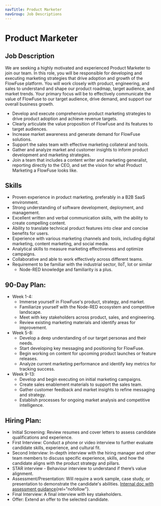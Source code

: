 ```yaml
---
navTitle: Product Marketer
navGroup: Job Descriptions
---
```


# Product Marketer

## Job Description
We are seeking a highly motivated and experienced Product Marketer to join our team. In this role, you will be responsible for developing and executing marketing strategies that drive adoption and growth of the FlowFuse platform. You will work closely with product, engineering, and sales to understand and shape our product roadmap, target audience, and market trends. Your primary focus will be to effectively communicate the value of FlowFuse to our target audience, drive demand, and support our overall business growth.

* Develop and execute comprehensive product marketing strategies to drive product adoption and achieve revenue targets.
* Clearly articulate the value proposition of FlowFuse and its features to target audiences.
* Increase market awareness and generate demand for FlowFuse solutions.
* Support the sales team with effective marketing collateral and tools.
* Gather and analyze market and customer insights to inform product development and marketing strategies.
* Join a team that includes a content writer and marketing generalist, reporting directly to the CEO, and set the vision for what Product Marketing a FlowFuse looks like.

## Skills
* Proven experience in product marketing, preferably in a B2B SaaS environment. 
* Strong understanding of software development, deployment, and management.
* Excellent written and verbal communication skills, with the ability to create compelling content.
* Ability to translate technical product features into clear and concise benefits for users.
* Experience with various marketing channels and tools, including digital marketing, content marketing, and social media.
* Analytical skills to measure marketing effectiveness and optimize campaigns.
* Collaborative and able to work effectively across different teams.
* Requirement to be familiar with the industrial sector, IIoT, Iot or similar
   * Node-RED knowledge and familiarity is a plus.

## 90-Day Plan:
* Week 1-4:
   * Immerse yourself in FlowFuse's product, strategy, and market.
   * Familiarize yourself with the Node-RED ecosystem and competitive landscape.
   * Meet with key stakeholders across product, sales, and engineering.
   * Review existing marketing materials and identify areas for improvement.
* Week 5-8:
   * Develop a deep understanding of our target personas and their needs.
   * Start developing key messaging and positioning for FlowFuse.
   * Begin working on content for upcoming product launches or feature releases.
   * Analyze current marketing performance and identify key metrics for tracking success.
* Week 9-13:
   * Develop and begin executing on initial marketing campaigns.
   * Create sales enablement materials to support the sales team.
   * Gather customer feedback and market insights to refine messaging and strategy.
   * Establish processes for ongoing market analysis and competitive intelligence.

## Hiring Plan:
* Initial Screening: Review resumes and cover letters to assess candidate qualifications and experience.
* First Interview: Conduct a phone or video interview to further evaluate candidate skills, experience, and cultural fit.
* Second Interview: In-depth interview with the hiring manager and other team members to discuss specific experience, skills, and how the candidate aligns with the product strategy and pillars.
* STAR interview - Behaviour interview to understand if there’s value alignment.
* Assessment/Presentation: Will require a work sample, case study, or presentation to demonstrate the candidate's abilities. [Internal doc with assessment guidance](https://docs.google.com/document/d/1AXja3R-SRl5KLNqB-8emMuYgnRp8cAOtkVKVD207szo/edit?tab=t.0){rel="nofollow"}.
* Final Interview: A final interview with key stakeholders.
* Offer: Extend an offer to the selected candidate.
